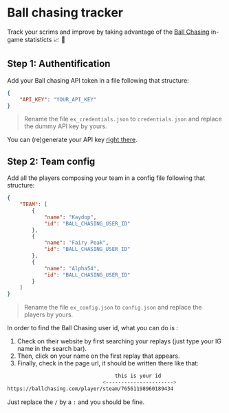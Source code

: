 # Ball chasing tracker

Track your scrims and improve by taking advantage of the [Ball Chasing](https://ballchasing.com) in-game statisticts 📈 🚀

## Step 1: Authentification

Add your Ball chasing API token in a file following that structure:

```json
{
    "API_KEY": "YOUR_API_KEY"
}
```

> Rename the file `ex_credentials.json` to `credentials.json` and replace the dummy API key by yours.

You can (re)generate your API key [right there](https://ballchasing.com/upload).


## Step 2: Team config

Add all the players composing your team in a config file following that structure:

```json
{
    "TEAM": [
        {
            "name": "Kaydop",
            "id": "BALL_CHASING_USER_ID"
        },
        {
            "name": "Fairy Peak",
            "id": "BALL_CHASING_USER_ID"
        },
        {
            "name": "Alpha54",
            "id": "BALL_CHASING_USER_ID"
        }
    ]
}
```

> Rename the file `ex_config.json` to `config.json` and replace the players by yours.

In order to find the Ball Chasing user id, what you can do is :

1. Check on their website by first searching your replays (just type your IG name in the search bar).
2. Then, click on your name on the first replay that appears.
3. Finally, check in the page url, it should be written there like that:

```bash
                                   this is your id
                               <---------------------->
https://ballchasing.com/player/steam/76561198960189434
```

Just replace the `/` by a `:` and you should be fine.
